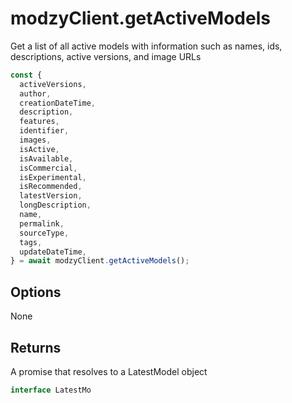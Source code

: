 # modzyClient.getActiveModels

Get a list of all active models with information such as names, ids, descriptions, active versions, and image URLs

```javascript
const {
  activeVersions,
  author,
  creationDateTime,
  description,
  features,
  identifier,
  images,
  isActive,
  isAvailable,
  isCommercial,
  isExperimental,
  isRecommended,
  latestVersion,
  longDescription,
  name,
  permalink,
  sourceType,
  tags,
  updateDateTime,
} = await modzyClient.getActiveModels();
```

## Options

None

## Returns

A promise that resolves to a LatestModel object

```typescript
interface LatestMo